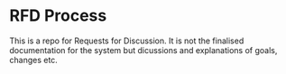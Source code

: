 # RFD Process

This is a repo for Requests for Discussion. It is not the finalised documentation for the system but dicussions and explanations of goals, changes etc.
